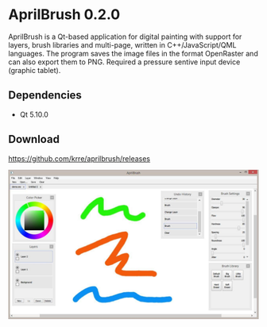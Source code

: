 # AprilBrush 0.2.0

AprilBrush is a Qt-based application for digital painting with support for layers,
brush libraries and multi-page, written in C++/JavaScript/QML languages.
The program saves the image files in the format OpenRaster and can also export them to PNG.
Required a pressure sentive input device (graphic tablet).

## Dependencies
- Qt 5.10.0

## Download
https://github.com/krre/aprilbrush/releases

![Screenshot](/images/screenshot.png?raw=true)
